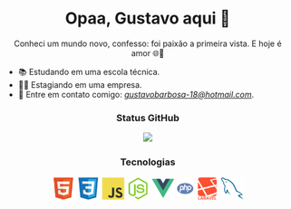 <h1 align="center">Opaa, Gustavo aqui 🤘</h1>
<p align="center">Conheci um mundo novo, confesso: foi paixão a primeira vista. E hoje é amor 🌐🖤</p>

- 📚 Estudando em uma escola técnica.
- 👨‍💻 Estagiando em uma empresa.
- 📧 Entre em contato comigo: *gustavobarbosa-18@hotmail.com*.

<h3 align="center">Status GitHub</h3>
<p align="center">
    <img src="https://github-readme-stats.vercel.app/api?username=gustavohmbarbosa&show_icons=true&theme=dark">
</p>

<h3 align="center">Tecnologias</h3>

<p align="center">
    <img src="https://github.com/devicons/devicon/blob/master/icons/html5/html5-original.svg" alt="html5"  width="40" height="40"/>
    <img src="https://github.com/devicons/devicon/blob/master/icons/css3/css3-original.svg" alt="css3"  width="40" height="40"/>
    <img src="https://github.com/devicons/devicon/blob/master/icons/javascript/javascript-original.svg" alt="javascript" width="40" height="40"/>
    <img src="https://github.com/devicons/devicon/blob/master/icons/nodejs/nodejs-original.svg" alt="nodejs" width="40" height="40"/>
    <img src="https://github.com/devicons/devicon/blob/master/icons/vuejs/vuejs-original.svg" alt="vuejs" width="40" height="40"/>
    <img src="https://github.com/devicons/devicon/blob/master/icons/php/php-plain.svg" alt="php" width="30" height="40"/>
    <img src="https://github.com/devicons/devicon/blob/master/icons/laravel/laravel-plain-wordmark.svg" alt="laravel" width="40" height="40"/>
    <img src="https://github.com/devicons/devicon/blob/master/icons/mysql/mysql-original.svg" alt="mysql" width="40" height="40"/>
</p>
